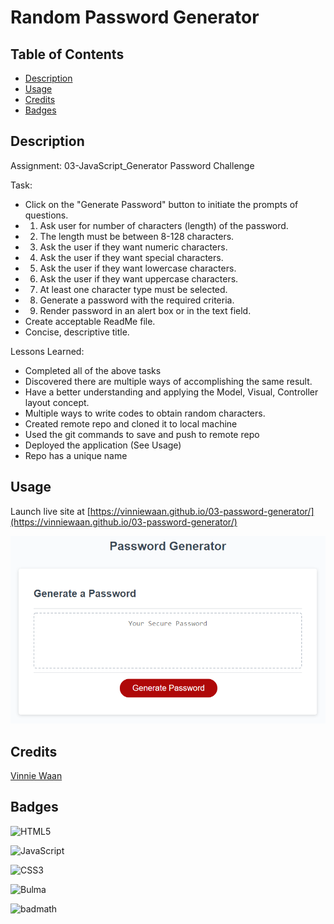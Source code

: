 #  Random Password Generator
 
## Table of Contents

- [Description](#Description)
- [Usage](#usage)
- [Credits](#credits)
- [Badges](#Badges)

## Description

Assignment: 03-JavaScript_Generator Password Challenge

Task:
- Click on the "Generate Password" button to initiate the prompts of questions.
- 1. Ask user for number of characters (length) of the password.
- 2. The length must be between 8-128 characters. 
- 3. Ask the user if they want numeric characters.
- 4. Ask the user if they want special characters.
- 5. Ask the user if they want lowercase characters.
- 6. Ask the user if they want uppercase characters.
- 7. At least one character type must be selected.
- 8. Generate a password with the required criteria.
- 9. Render password in an alert box or in the text field. 
- Create acceptable ReadMe file.
- Concise, descriptive title.

Lessons Learned:
- Completed all of the above tasks
- Discovered there are multiple ways of accomplishing the same result.
- Have a better understanding and applying the Model, Visual, Controller layout concept.
- Multiple ways to write codes to obtain random characters. 
- Created remote repo and cloned it to local machine
- Used the git commands to save and push to remote repo
- Deployed the application (See Usage)
- Repo has a unique name

## Usage

Launch live site at [https://vinniewaan.github.io/03-password-generator/](https://vinniewaan.github.io/03-password-generator/) 

![Home Page Screenshot](assets/03-javascript-homework-demo.png)

## Credits

[Vinnie Waan](https://github.com/VinnieWaan/)

## Badges

![HTML5](https://img.shields.io/badge/html5-%23E34F26.svg?style=for-the-badge&logo=html5&logoColor=white)

![JavaScript](https://img.shields.io/badge/javascript-%23323330.svg?style=for-the-badge&logo=javascript&logoColor=%23F7DF1E)

![CSS3](https://img.shields.io/badge/css3-%231572B6.svg?style=for-the-badge&logo=css3&logoColor=white)

![Bulma](https://img.shields.io/badge/bulma-00D0B1?style=for-the-badge&logo=bulma&logoColor=white)

![badmath](https://img.shields.io/github/languages/top/lernantino/badmath)

